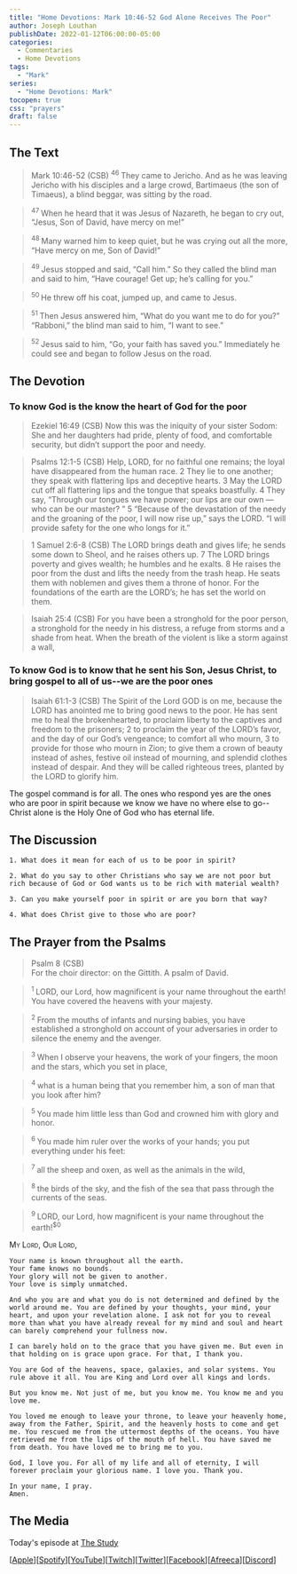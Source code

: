 ```yaml
---
title: "Home Devotions: Mark 10:46-52 God Alone Receives The Poor"
author: Joseph Louthan
publishDate: 2022-01-12T06:00:00-05:00
categories:
  - Commentaries
  - Home Devotions
tags:
  - "Mark"
series:
  - "Home Devotions: Mark"
tocopen: true
css: "prayers"
draft: false
---
```

## The Text

>Mark 10:46-52 (CSB) 
><sup> 46 </sup> They came to Jericho. And as he was leaving Jericho with his disciples and a large crowd, Bartimaeus (the son of Timaeus), a blind beggar, was sitting by the road. 

><sup> 47 </sup> When he heard that it was Jesus of Nazareth, he began to cry out, “Jesus, Son of David, have mercy on me!” 

><sup> 48 </sup> Many warned him to keep quiet, but he was crying out all the more, “Have mercy on me, Son of David!” 

><sup> 49 </sup> Jesus stopped and said, “Call him.” So they called the blind man and said to him, “Have courage! Get up; he’s calling for you.” 

><sup> 50 </sup> He threw off his coat, jumped up, and came to Jesus. 

><sup> 51 </sup> Then Jesus answered him, “What do you want me to do for you?” “Rabboni,” the blind man said to him, “I want to see.” 

><sup> 52 </sup> Jesus said to him, “Go, your faith has saved you.” Immediately he could see and began to follow Jesus on the road. 

## The Devotion

### To know God is the know the heart of God for the poor

>Ezekiel 16:49 (CSB)
Now this was the iniquity of your sister Sodom: She and her daughters had pride, plenty of food, and comfortable security, but didn’t support the poor and needy.

>Psalms 12:1-5 (CSB)
Help, LORD, for no faithful one remains;
the loyal have disappeared from the human race.
2 They lie to one another;
they speak with flattering lips and deceptive hearts.
3 May the LORD cut off all flattering lips
and the tongue that speaks boastfully.
4 They say, “Through our tongues we have power;
our lips are our own — who can be our master? ”
5 “Because of the devastation of the needy
and the groaning of the poor,
I will now rise up,” says the LORD.
“I will provide safety for the one who longs for it.”

>1 Samuel 2:6-8 (CSB)
The LORD brings death and gives life;
he sends some down to Sheol, and he raises others up.
7 The LORD brings poverty and gives wealth;
he humbles and he exalts.
8 He raises the poor from the dust
and lifts the needy from the trash heap.
He seats them with noblemen
and gives them a throne of honor.
For the foundations of the earth are the LORD’s;
he has set the world on them.

>Isaiah 25:4 (CSB)
For you have been a stronghold for the poor person,
a stronghold for the needy in his distress,
a refuge from storms and a shade from heat.
When the breath of the violent
is like a storm against a wall,

### To know God is to know that he sent his Son, Jesus Christ, to bring gospel to all of us--we are the poor ones

>Isaiah 61:1-3 (CSB)
The Spirit of the Lord GOD is on me,
because the LORD has anointed me
to bring good news to the poor.
He has sent me to heal the brokenhearted,
to proclaim liberty to the captives
and freedom to the prisoners;
2 to proclaim the year of the LORD’s favor,
and the day of our God’s vengeance;
to comfort all who mourn,
3 to provide for those who mourn in Zion;
to give them a crown of beauty instead of ashes,
festive oil instead of mourning,
and splendid clothes instead of despair.
And they will be called righteous trees,
planted by the LORD
to glorify him.

The gospel command is for all. The ones who respond yes are the ones who are poor in spirit because we know we have no where else to go--Christ alone is the Holy One of God who has eternal life.

## The Discussion

```text
1. What does it mean for each of us to be poor in spirit?
```

```text
2. What do you say to other Christians who say we are not poor but rich because of God or God wants us to be rich with material wealth?
```

```text
3. Can you make yourself poor in spirit or are you born that way?
```

```text
4. What does Christ give to those who are poor?
```

## The Prayer from the Psalms

>Psalm 8 (CSB)  
>   For the choir director: on the Gittith. A psalm of David. 

><sup> 1 </sup> LORD, our Lord, how magnificent is your name throughout the earth! You have covered the heavens with your majesty. 

><sup> 2 </sup> From the mouths of infants and nursing babies, you have established a stronghold on account of your adversaries in order to silence the enemy and the avenger. 

><sup> 3 </sup> When I observe your heavens, the work of your fingers, the moon and the stars, which you set in place, 

><sup> 4 </sup> what is a human being that you remember him, a son of man that you look after him? 

><sup> 5 </sup> You made him little less than God and crowned him with glory and honor. 

><sup> 6 </sup> You made him ruler over the works of your hands; you put everything under his feet: 

><sup> 7 </sup> all the sheep and oxen, as well as the animals in the wild, 

><sup> 8 </sup> the birds of the sky, and the fish of the sea that pass through the currents of the seas. 

><sup> 9 </sup> LORD, our Lord, how magnificent is your name throughout the earth!<sup>$0</sup>

<div style="font-variant: small-caps;">
  My Lord, Our Lord,
</div>

```text
Your name is known throughout all the earth.  
Your fame knows no bounds.  
Your glory will not be given to another.  
Your love is simply unmatched.  

And who you are and what you do is not determined and defined by the world around me. You are defined by your thoughts, your mind, your heart, and upon your revelation alone. I ask not for you to reveal more than what you have already reveal for my mind and soul and heart can barely comprehend your fullness now.

I can barely hold on to the grace that you have given me. But even in that holding on is grace upon grace. For that, I thank you.

You are God of the heavens, space, galaxies, and solar systems. You rule above it all. You are King and Lord over all kings and lords.

But you know me. Not just of me, but you know me. You know me and you love me.

You loved me enough to leave your throne, to leave your heavenly home, away from the Father, Spirit, and the heavenly hosts to come and get me. You rescued me from the uttermost depths of the oceans. You have retrieved me from the lips of the mouth of hell. You have saved me from death. You have loved me to bring me to you.

God, I love you. For all of my life and all of eternity, I will forever proclaim your glorious name. I love you. Thank you.

In your name, I pray.
Amen.
```

<div style="page-break-after: always;"></div>

## The Media

Today's episode at [The Study](http://study.theologic.us/podcast/home-devotions-mark-1046-52-god-alone-receives-the-poor)

\[[Apple](https://podcasts.apple.com/us/podcast/the-study/id1557102127)\]\[[Spotify](https://open.spotify.com/show/0Xs5qsNvWePyRqcmtOTPkR)\]\[[YouTube](http://youtube.theologic.us)\]\[[Twitch](http://twitch.theologic.us)\]\[[Twitter](https://twitter.com/theologic_us)\]\[[Facebook](https://www.facebook.com/groups/462231051477464)\]\[[Afreeca](https://bj.afreecatv.com/theologicus)\]\[[Discord](http://discord.theologic.us)\]

